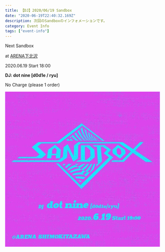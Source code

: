 ```yaml
---
title: 【DJ】2020/06/19 Sandbox
date: "2020-06-19T22:40:32.169Z"
description: 次回のSandboxのインフォメーションです。
category: Event Info
tags: ["event-info"]
---
```


Next Sandbox

at [ARENA下北沢](http://twitter.com/arena＿1111)

2020.06.19 Start 18:00 

**DJ: dot nine [d0d1e / ryu]**

No Charge (please 1 order)

![flyer](./image.jpg)
